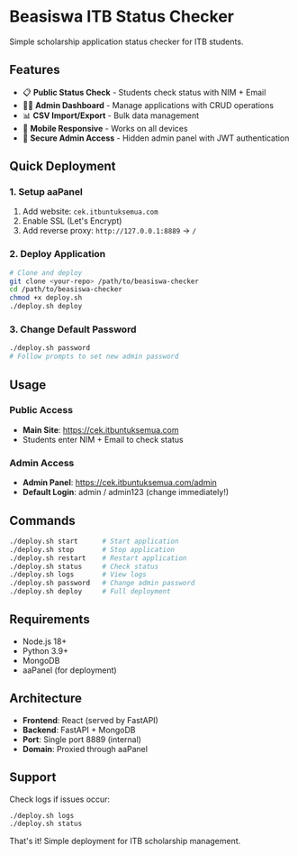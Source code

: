 # Beasiswa ITB Status Checker

Simple scholarship application status checker for ITB students.

## Features

- 📋 **Public Status Check** - Students check status with NIM + Email
- 👨‍💼 **Admin Dashboard** - Manage applications with CRUD operations  
- 📊 **CSV Import/Export** - Bulk data management
- 📱 **Mobile Responsive** - Works on all devices
- 🔐 **Secure Admin Access** - Hidden admin panel with JWT authentication

## Quick Deployment

### 1. Setup aaPanel
1. Add website: `cek.itbuntuksemua.com`
2. Enable SSL (Let's Encrypt)  
3. Add reverse proxy: `http://127.0.0.1:8889` → `/`

### 2. Deploy Application
```bash
# Clone and deploy
git clone <your-repo> /path/to/beasiswa-checker
cd /path/to/beasiswa-checker
chmod +x deploy.sh
./deploy.sh deploy
```

### 3. Change Default Password
```bash
./deploy.sh password
# Follow prompts to set new admin password
```

## Usage

### Public Access
- **Main Site**: https://cek.itbuntuksemua.com
- Students enter NIM + Email to check status

### Admin Access  
- **Admin Panel**: https://cek.itbuntuksemua.com/admin
- **Default Login**: admin / admin123 (change immediately!)

## Commands

```bash
./deploy.sh start      # Start application
./deploy.sh stop       # Stop application  
./deploy.sh restart    # Restart application
./deploy.sh status     # Check status
./deploy.sh logs       # View logs
./deploy.sh password   # Change admin password
./deploy.sh deploy     # Full deployment
```

## Requirements

- Node.js 18+
- Python 3.9+
- MongoDB
- aaPanel (for deployment)

## Architecture

- **Frontend**: React (served by FastAPI)
- **Backend**: FastAPI + MongoDB
- **Port**: Single port 8889 (internal)
- **Domain**: Proxied through aaPanel

## Support

Check logs if issues occur:
```bash
./deploy.sh logs
./deploy.sh status
```

That's it! Simple deployment for ITB scholarship management.
